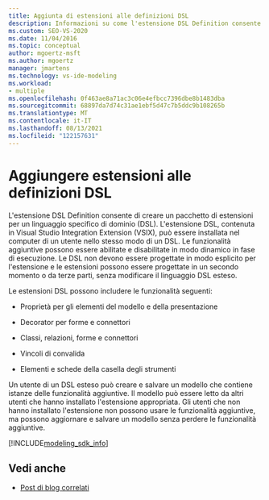 ```yaml
---
title: Aggiunta di estensioni alle definizioni DSL
description: Informazioni su come l'estensione DSL Definition consente di creare un pacchetto di estensioni per un linguaggio specifico di dominio (DSL).
ms.custom: SEO-VS-2020
ms.date: 11/04/2016
ms.topic: conceptual
author: mgoertz-msft
ms.author: mgoertz
manager: jmartens
ms.technology: vs-ide-modeling
ms.workload:
- multiple
ms.openlocfilehash: 0f463ae8a71ac3c06e4efbcc7396dbe8b1483dba
ms.sourcegitcommit: 68897da7d74c31ae1ebf5d47c7b5ddc9b108265b
ms.translationtype: MT
ms.contentlocale: it-IT
ms.lasthandoff: 08/13/2021
ms.locfileid: "122157631"
---
```

# <a name="add-extensions-to-dsl-definitions"></a>Aggiungere estensioni alle definizioni DSL

L'estensione DSL Definition consente di creare un pacchetto di estensioni per un linguaggio specifico di dominio (DSL). L'estensione DSL, contenuta in Visual Studio Integration Extension (VSIX), può essere installata nel computer di un utente nello stesso modo di un DSL. Le funzionalità aggiuntive possono essere abilitate e disabilitate in modo dinamico in fase di esecuzione. Le DSL non devono essere progettate in modo esplicito per l'estensione e le estensioni possono essere progettate in un secondo momento o da terze parti, senza modificare il linguaggio DSL esteso.

Le estensioni DSL possono includere le funzionalità seguenti:

- Proprietà per gli elementi del modello e della presentazione

- Decorator per forme e connettori

- Classi, relazioni, forme e connettori

- Vincoli di convalida

- Elementi e schede della casella degli strumenti

Un utente di un DSL esteso può creare e salvare un modello che contiene istanze delle funzionalità aggiuntive. Il modello può essere letto da altri utenti che hanno installato l'estensione appropriata. Gli utenti che non hanno installato l'estensione non possono usare le funzionalità aggiuntive, ma possono aggiornare e salvare un modello senza perdere le funzionalità aggiuntive.

[!INCLUDE[modeling_sdk_info](includes/modeling_sdk_info.md)]

## <a name="see-also"></a>Vedi anche

- [Post di blog correlati](https://devblogs.microsoft.com/devops/the-visual-studio-modeling-sdk-is-now-available-with-visual-studio-2017/)

